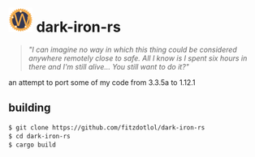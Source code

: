 # <img src="./logo.svg" width="48" /> dark-iron-rs
> *"I can imagine no way in which this thing could be considered anywhere remotely close to safe. All I know is I spent six hours in there and I'm still alive... You still want to do it?"*

an attempt to port some of my code from 3.3.5a to 1.12.1

## building

```sh
$ git clone https://github.com/fitzdotlol/dark-iron-rs
$ cd dark-iron-rs
$ cargo build
```
